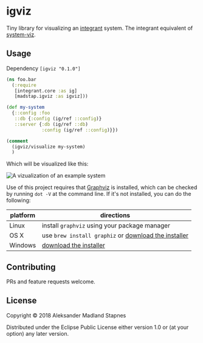 # igviz

Tiny library for visualizing an [integrant](https://github.com/weavejester/integrant) system.
The integrant equivalent of [system-viz](https://github.com/walmartlabs/system-viz).

## Usage

Dependency `[igviz "0.1.0"]`

```clojure
(ns foo.bar
  (:require
   [integrant.core :as ig]
   [madstap.igviz :as igviz]))

(def my-system
  {::config :foo
   ::db {:config (ig/ref ::config)}
   ::server {:db (ig/ref ::db)
             :config (ig/ref ::config)}})

(comment
  (igviz/visualize my-system)
  )
```

Which will be visualized like this:

![A vizualization of an example system](example.svg)

Use of this project requires that [Graphviz](http://www.graphviz.org) is installed, which can be checked by running `dot -V` at the command line.  If it's not installed, you can do the following:

| platform | directions |
|----------|------------|
| Linux | install `graphviz` using your package manager |
| OS X | use `brew install graphiz` or [download the installer](http://www.graphviz.org/Download_macos.php) |
| Windows | [download the installer](http://www.graphviz.org/Download_windows.php) |

## Contributing

PRs and feature requests welcome.

## License

Copyright © 2018 Aleksander Madland Stapnes

Distributed under the Eclipse Public License either version 1.0 or (at
your option) any later version.
